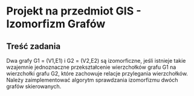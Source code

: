 # Projekt na przedmiot GIS - Izomorfizm Grafów

## Treść zadania

Dwa grafy G1 = (V1,E1) i G2 = (V2,E2) są izomorficzne, jeśli istnieje takie
wzajemnie jednoznaczne przekształcenie wierzchołków grafu G1 na wierzchołki grafu G2,
które zachowuje relacje przylegania wierzchołków. Należy zaimplementować algorytm sprawdzania
izomorfizmu dwóch grafów skierowanych.